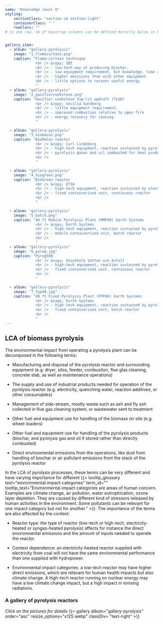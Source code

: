 ```yaml
---
name: "Knowledge level 0"
styling:
    sectionClass: "section-sm section-light"
    containerClass: " "
    rowClass: ""
# in one row, nb of boostrap columns can be defined directly below in HTML


gallery_item:
  - album: "gallery-pyrolysis"
    image: "1_flamecurtain.png"
    caption: "Flame-curtain technique
              <br /> &copy; IBI
              <br /> - low-tech way of producing biochar, 
              <br /> - low equipment requirement, but knowledge, time and skill needed
              <br /> - higher emissions than with other equipment
              <br /> - little options to recover useful energy
              "
  - album: "gallery-pyrolysis"
    image: "2_gasifiercookstove.png"
    caption: "Gasifier cookstove Top-lit updraft (TLUD)
              <br /> &copy; Cecilia Sundberg              
              <br /> - little equipment requirement,
              <br /> - improved combustion relative to open fire
              <br /> - energy recovery for cooking
              "

  - album: "gallery-pyrolysis"
    image: "3_biomacon.png"
    caption: "BioMaCon reactor
              <br /> &copy; Carl Lindeborg  
              <br /> - high-tech equipment, reaction sustained by pyrolysis gas combustion
              <br /> - pyrolysis gases and oil combusted for heat production
              <br /> 
              "

  - album: "gallery-pyrolysis"
    image: "4_biogreen.png"
    caption: "BioGreen reactor
              <br /> &copy; ETIA 
              <br /> - high-tech equipment, reaction sustained by electricity input
              <br /> - fixed containerised unit, continuous reactor
              <br />
              "

  - album: "gallery-pyrolysis"
    image: "5_batch.png"
    caption: "40 ft Mobile Pyrolysis Plant (MMP40) Earth Systems
              <br /> &copy; Earth Systems 
              <br /> - high-tech equipment, reaction sustained by pyrolysis gas combustion
              <br /> - mobile containerised unit, batch reactor
              <br />  
              "
  - album: "gallery-pyrolysis"
    image: "6_pyreg.jpg"
    caption: "Pyreg500 
              <br /> &copy; Stockholm Vatten och Avfall
              <br /> - high-tech equipment, reaction sustained by pyrolysis gas combustion
              <br /> - fixed containerised unit, continuous reactor
              <br />
              "

  - album: "gallery-pyrolysis"
    image: "7_fpp40.jpg"
    caption: "40 ft Fixed Pyrolysis Plant (FPP40) Earth Systems
              <br /> &copy; Earth Systems 
              <br /> - high-tech equipment, reaction sustained by pyrolysis gas combustion
              <br /> - fixed containerised unit, batch reactor
              <br /> 
              "
---
```


<div class="col-md-7 text-left">

## **LCA of biomass pyrolysis**

The environmental impact from operating a pyrolysis plant can be decomposed in the following terms:

- Manufacturing and disposal of the pyrolysis reactor and surrounding equipment (e.g. dryer, silos, feeder, combustion, flue glas cleaning, concrete slab, as well as maintenance operations)
  
- The supply and use of industrial products needed for operation of the pyrolysis reactor (e.g. electricity, quenching water, reaction additives, or other consumables)
  
- Management of side-stream, mostly waste such as ash and fly ash collected in flue gas cleaning system, or wastewater sent to treatment
  
- Other fuel and equipment use for handling of the biomass on site (e.g. wheel-loaders)
  
- Other fuel and equipment use for handling of the pyrolysis products (biochar, and pyrolysis gas and oil if stored rather than directly combusted)

- Direct environmental emissions from the operations, like dust from handling of biochar or air pollutant emissions from the stack of the pyrolysis reactor

In the LCA of pyrolysis processes, these terms can be very different and have varying importance for different  {{< tooltip_glossary text="environmental impact categories" term_id="" tooltip_text="Environmental impact categories are areas of human concern. Examples are climate change, air pollution, water eutrophication, ozone layer depletion. They are caused by different kind of stressors released by human activities in the environment. Some pollutants can be relevant for one impact category but not for another." >}}. The importance of the terms are also affected by the context:

- Reactor type: the type of reactor (low-tech or high-tech, electricity-heated or syngas-heated pyrolysis) affects for instance the direct environmental emissions and the amount of inputs needed to operate the reactor. 

- Context dependence: an electricity-heated reactor supplied with electricity from coal will not have the same environmental performance than one supplied with hydropower. 

- Environmental impact categories: a low-tech reactor may have higher direct emissions, which are relevant for human health impacts but also climate change. A high-tech reactor running on nuclear energy may have a low climate change impact, but a high impact in ionising radiations. 

</div>

<div class="col-md-5 text-right">

### **A gallery of pyrolysis reactors**
*Click on the pictures for details*
{{< gallery album="gallery-pyrolysis" order="asc" resize_options="x125 webp" classDiv= "text-right" >}}

</div>
